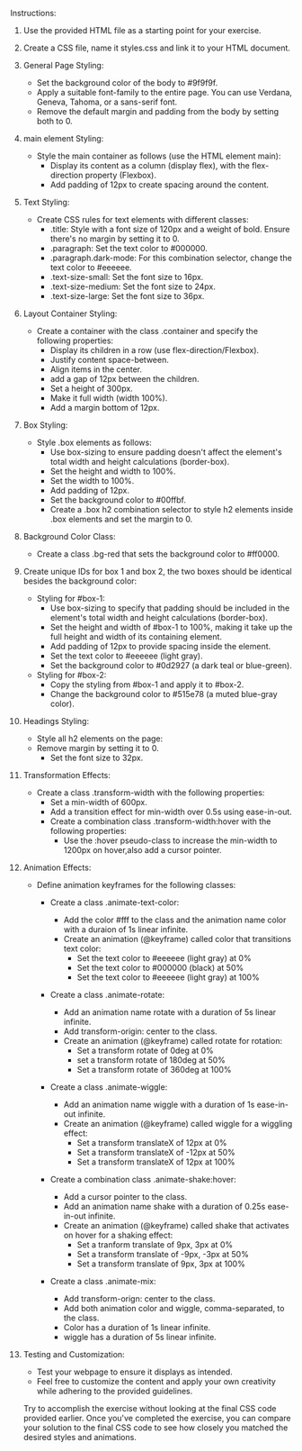 Instructions:

1.  Use the provided HTML file as a starting point for your exercise.

2.  Create a CSS file, name it styles.css and link it to your HTML document.
3.  General Page Styling:

    - Set the background color of the body to #9f9f9f.
    - Apply a suitable font-family to the entire page. You can use Verdana, Geneva, Tahoma, or a sans-serif font.
    - Remove the default margin and padding from the body by setting both to 0.

4.  main element Styling:

    - Style the main container as follows (use the HTML element main):
      - Display its content as a column (display flex), with the flex-direction property (Flexbox).
      - Add padding of 12px to create spacing around the content.

5.  Text Styling:

    - Create CSS rules for text elements with different classes:
      - .title: Style with a font size of 120px and a weight of bold. Ensure there's no margin by setting it to 0.
      - .paragraph: Set the text color to #000000.
      - .paragraph.dark-mode: For this combination selector, change the text color to #eeeeee.
      - .text-size-small: Set the font size to 16px.
      - .text-size-medium: Set the font size to 24px.
      - .text-size-large: Set the font size to 36px.

6.  Layout Container Styling:
    - Create a container with the class .container and specify the following properties:
      - Display its children in a row (use flex-direction/Flexbox).
      - Justify content space-between.
      - Align items in the center.
      - add a gap of 12px between the children.
      - Set a height of 300px.
      - Make it full width (width 100%).
      - Add a margin bottom of 12px.
7.  Box Styling:
    - Style .box elements as follows:
      - Use box-sizing to ensure padding doesn't affect the element's total width and height calculations (border-box).
      - Set the height and width to 100%.
      - Set the width to 100%.
      - Add padding of 12px.
      - Set the background color to #00ffbf.
      - Create a .box h2 combination selector to style h2 elements inside .box elements and set the margin to 0.
8.  Background Color Class:

    - Create a class .bg-red that sets the background color to #ff0000.

9.  Create unique IDs for box 1 and box 2, the two boxes should be identical besides the background color:
    - Styling for #box-1:
      - Use box-sizing to specify that padding should be included in the element's total width and height calculations (border-box).
      - Set the height and width of #box-1 to 100%, making it take up the full height and width of its containing element.
      - Add padding of 12px to provide spacing inside the element.
      - Set the text color to #eeeeee (light gray).
      - Set the background color to #0d2927 (a dark teal or blue-green).
    - Styling for #box-2:
      - Copy the styling from #box-1 and apply it to #box-2.
      - Change the background color to #515e78 (a muted blue-gray color).
10. Headings Styling:

    - Style all h2 elements on the page:
    - Remove margin by setting it to 0.
      - Set the font size to 32px.

11. Transformation Effects:
    - Create a class .transform-width with the following properties:
      - Set a min-width of 600px.
      - Add a transition effect for min-width over 0.5s using ease-in-out.
      - Create a combination class .transform-width:hover with the following properties:
        - Use the :hover pseudo-class to increase the min-width to 1200px on hover,also add a cursor pointer.
12. Animation Effects:

    - Define animation keyframes for the following classes:

      - Create a class .animate-text-color:

        - Add the color #fff to the class and the animation name color with a duraion of 1s linear infinite.
        - Create an animation (@keyframe) called color that transitions text color:
          - Set the text color to #eeeeee (light gray) at 0%
          - Set the text color to #000000 (black) at 50%
          - Set the text color to #eeeeee (light gray) at 100%

      - Create a class .animate-rotate:

        - Add an animation name rotate with a duration of 5s linear infinite.
        - Add transform-origin: center to the class.
        - Create an animation (@keyframe) called rotate for rotation:
          - Set a transform rotate of 0deg at 0%
          - set a transform rotate of 180deg at 50%
          - Set a transform rotate of 360deg at 100%

      - Create a class .animate-wiggle:

        - Add an animation name wiggle with a duration of 1s ease-in-out infinite.
        - Create an animation (@keyframe) called wiggle for a wiggling effect:
          - Set a transform translateX of 12px at 0%
          - Set a transform translateX of -12px at 50%
          - Set a transform translateX of 12px at 100%

      - Create a combination class .animate-shake:hover:
        - Add a cursor pointer to the class.
        - Add an animation name shake with a duration of 0.25s ease-in-out infinite.
        - Create an animation (@keyframe) called shake that activates on hover for a shaking effect:
          - Set a tranform translate of 9px, 3px at 0%
          - Set a transform translate of -9px, -3px at 50%
          - Set a transform translate of 9px, 3px at 100%
      - Create a class .animate-mix:
        - Add transform-orign: center to the class.
        - Add both animation color and wiggle, comma-separated, to the class.
        - Color has a duration of 1s linear infinite.
        - wiggle has a duration of 5s linear infinite.

13. Testing and Customization:

    - Test your webpage to ensure it displays as intended.
    - Feel free to customize the content and apply your own creativity while adhering to the provided guidelines.

    Try to accomplish the exercise without looking at the final CSS code provided earlier. Once you've completed the exercise, you can compare your solution to the final CSS code to see how closely you matched the desired styles and animations.
